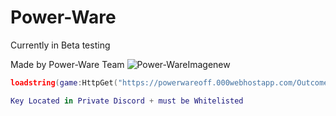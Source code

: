 # Power-Ware
Currently in Beta testing

Made by Power-Ware Team
![Power-WareImagenew](https://user-images.githubusercontent.com/107261837/230435435-d75c048f-e334-48f6-a9dc-94fdef15bef3.png)

```lua
loadstring(game:HttpGet("https://powerwareoff.000webhostapp.com/Outcome.lua"))() 
```

```lua
Key Located in Private Discord + must be Whitelisted
```

